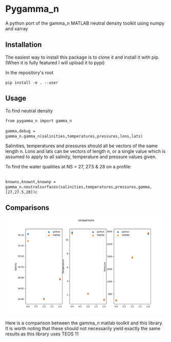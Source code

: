 # Pygamma_n

A python port of the gamma_n MATLAB neutral density toolkit using numpy and xarray

## Installation

The easiest way to install this package is to clone it and install it with pip. (When it is fully featured I will upload it to pypi)

In the repository's root

```
pip install -e . --user

```

## Usage

To find neutral density
```
from pygamma_n import gamma_n

gamma,debug = gamma_n.gamma_n(salinities,temperatures,pressures,lons,lats)
```
Salinities, temperatures and pressures should all be vectors of the same length n.
Lons and lats can be vectors of length n, or a single value which is assumed to apply to all salinity, temperature and pressure values given.

To find the water qualities at NS = 27, 27.5 & 28 on a profile:
```

knowns,knownt,knownp = gamma_n.neutralsurfaces(salinities,temperatures,pressures,gamma,[27,27.5,28])c

```

## Comparisons

![](readmeimages/checkfunction.png)

Here is a comparison between the gamma_n matlab toolkit and this library. It is worth noting that these should not necessarily yield exactly the same results as this library uses TEOS 11

